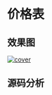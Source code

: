 # 价格表

## 效果图
[![cover](http://ojp7xe8x3.bkt.clouddn.com/pricing.png)](http://ojp7xe8x3.bkt.clouddn.com/pricing.png)
## 源码分析



